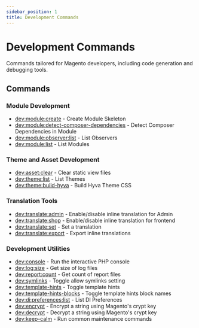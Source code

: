 ```yaml
---
sidebar_position: 1
title: Development Commands
---
```


# Development Commands

Commands tailored for Magento developers, including code generation and debugging tools.

## Commands

### Module Development
- [dev:module:create](./dev-module-create.md) - Create Module Skeleton
- [dev:module:detect-composer-dependencies](./dev-module-detect-composer-dependencies.md) - Detect Composer Dependencies in Module
- [dev:module:observer:list](./dev-module-observer-list.md) - List Observers
- [dev:module:list](./dev-module-list.md) - List Modules

### Theme and Asset Development
- [dev:asset:clear](./dev-asset-clear.md) - Clear static view files
- [dev:theme:list](./dev-theme-list.md) - List Themes
- [dev:theme:build-hyva](./dev-theme-build-hyva.md) - Build Hyva Theme CSS

### Translation Tools
- [dev:translate:admin](./dev-translate-admin.md) - Enable/disable inline translation for Admin
- [dev:translate:shop](./dev-translate-shop.md) - Enable/disable inline translation for frontend
- [dev:translate:set](./dev-translate-set.md) - Set a translation
- [dev:translate:export](./dev-translate-export.md) - Export inline translations

### Development Utilities
- [dev:console](./dev-console.md) - Run the interactive PHP console
- [dev:log:size](./dev-log-size.md) - Get size of log files
- [dev:report:count](./dev-report-count.md) - Get count of report files
- [dev:symlinks](./dev-symlinks.md) - Toggle allow symlinks setting
- [dev:template-hints](./dev-template-hints.md) - Toggle template hints
- [dev:template-hints-blocks](./dev-template-hints-blocks.md) - Toggle template hints block names
- [dev:di:preferences:list](./dev-di-preference-list.md) - List DI Preferences
- [dev:encrypt](./dev-encrypt.md) - Encrypt a string using Magento's crypt key
- [dev:decrypt](./dev-decrypt.md) - Decrypt a string using Magento's crypt key
- [dev:keep-calm](./dev-keep-calm.md) - Run common maintenance commands

